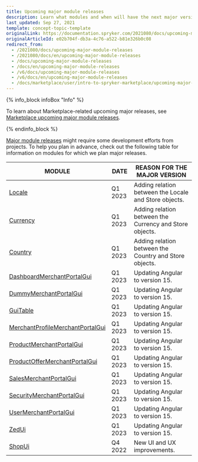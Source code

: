 ```yaml
---
title: Upcoming major module releases
description: Learn what modules and when will have the next major versions release
last_updated: Sep 27, 2021
template: concept-topic-template
originalLink: https://documentation.spryker.com/2021080/docs/upcoming-major-module-releases
originalArticleId: e02b704f-db3a-4c76-a522-b81e326b0c08
redirect_from:
  - /2021080/docs/upcoming-major-module-releases
  - /2021080/docs/en/upcoming-major-module-releases
  - /docs/upcoming-major-module-releases
  - /docs/en/upcoming-major-module-releases
  - /v6/docs/upcoming-major-module-releases
  - /v6/docs/en/upcoming-major-module-releases
  - /docs/marketplace/user/intro-to-spryker-marketplace/upcoming-major-module-releases.html
---
```


{% info_block infoBox "Info" %}

To learn about Marketplace-related upcoming major releases, see [Marketplace upcoming major module releases](/docs/marketplace/user/intro-to-spryker-marketplace/upcoming-major-module-releases.html).

{% endinfo_block %}

[Major module releases](/docs/scos/dev/architecture/module-api/semantic-versioning-major-vs.-minor-vs.-patch-release.html) might require some development efforts from projects. To help you plan in advance, check out the following table for information on modules for which we plan major releases.

| MODULE | DATE | REASON FOR THE MAJOR VERSION |
| --- | --- | --- |
| [Locale](https://github.com/spryker/locale) | Q1 2023 | Adding relation between the Locale and Store objects. |
| [Currency](https://github.com/spryker/currency) | Q1 2023 | Adding relation between the Currency and Store objects. |
| [Country](https://github.com/spryker/country) | Q1 2023 | Adding relation between the Country and Store objects. |
| [DashboardMerchantPortalGui](https://github.com/spryker/dashboard-merchant-portal-gui) | Q1 2023 | Updating Angular to version 15. |
| [DummyMerchantPortalGui](https://github.com/spryker/dummy-merchant-portal-gui) | Q1 2023 | Updating Angular to version 15. |
| [GuiTable](https://github.com/spryker/gui-table) | Q1 2023 | Updating Angular to version 15. |
| [MerchantProfileMerchantPortalGui](https://github.com/spryker/merchant-profile-merchant-portal-gui) | Q1 2023 | Updating Angular to version 15. |
| [ProductMerchantPortalGui](https://github.com/spryker/product-merchant-portal-gui) | Q1 2023 | Updating Angular to version 15. |
| [ProductOfferMerchantPortalGui](https://github.com/spryker/product-offer-merchant-portal-gui) | Q1 2023 | Updating Angular to version 15. |
| [SalesMerchantPortalGui](https://github.com/spryker/sales-merchant-portal-gui) | Q1 2023 | Updating Angular to version 15. |
| [SecurityMerchantPortalGui](https://github.com/spryker/security-merchant-portal-gui) | Q1 2023 | Updating Angular to version 15. |
| [UserMerchantPortalGui](https://github.com/spryker/user-merchant-portal-gui) | Q1 2023 | Updating Angular to version 15. |
| [ZedUi](https://github.com/spryker/zed-ui) | Q1 2023 | Updating Angular to version 15. |
| [ShopUi](https://github.com/spryker-shop/shop-ui) | Q4 2022 | New UI and UX improvements. |